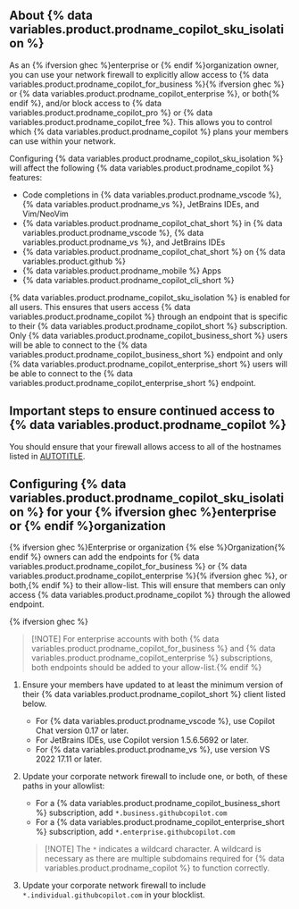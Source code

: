 ## About {% data variables.product.prodname_copilot_sku_isolation %}

As an {% ifversion ghec %}enterprise or {% endif %}organization owner, you can use your network firewall to explicitly allow access to {% data variables.product.prodname_copilot_for_business %}{% ifversion ghec %} or {% data variables.product.prodname_copilot_enterprise %}, or both{% endif %}, and/or block access to {% data variables.product.prodname_copilot_pro %} or {% data variables.product.prodname_copilot_free %}. This allows you to control which {% data variables.product.prodname_copilot %} plans your members can use within your network.

Configuring {% data variables.product.prodname_copilot_sku_isolation %} will affect the following {% data variables.product.prodname_copilot %} features:

* Code completions in {% data variables.product.prodname_vscode %}, {% data variables.product.prodname_vs %}, JetBrains IDEs, and Vim/NeoVim
* {% data variables.product.prodname_copilot_chat_short %} in {% data variables.product.prodname_vscode %}, {% data variables.product.prodname_vs %}, and JetBrains IDEs
* {% data variables.product.prodname_copilot_chat_short %} on {% data variables.product.github %}
* {% data variables.product.prodname_mobile %} Apps
* {% data variables.product.prodname_copilot_cli_short %}

{% data variables.product.prodname_copilot_sku_isolation %} is enabled for all users. This ensures that users access {% data variables.product.prodname_copilot %} through an endpoint that is specific to their {% data variables.product.prodname_copilot_short %} subscription. Only {% data variables.product.prodname_copilot_business_short %} users will be able to connect to the {% data variables.product.prodname_copilot_business_short %} endpoint and only {% data variables.product.prodname_copilot_enterprise_short %} users will be able to connect to the {% data variables.product.prodname_copilot_enterprise_short %} endpoint.

## Important steps to ensure continued access to {% data variables.product.prodname_copilot %}

You should ensure that your firewall allows access to all of the hostnames listed in [AUTOTITLE](/copilot/managing-copilot/managing-github-copilot-in-your-organization/configuring-your-proxy-server-or-firewall-for-copilot).

## Configuring {% data variables.product.prodname_copilot_sku_isolation %} for your {% ifversion ghec %}enterprise or {% endif %}organization

{% ifversion ghec %}Enterprise or organization {% else %}Organization{% endif %} owners can add the endpoints for {% data variables.product.prodname_copilot_for_business %} or {% data variables.product.prodname_copilot_enterprise %}{% ifversion ghec %}, or both,{% endif %} to their allow-list. This will ensure that members can only access {% data variables.product.prodname_copilot %} through the allowed endpoint.

{% ifversion ghec %}
> [!NOTE] For enterprise accounts with both {% data variables.product.prodname_copilot_for_business %} and {% data variables.product.prodname_copilot_enterprise %} subscriptions, both endpoints should be added to your allow-list.{% endif %}

1. Ensure your members have updated to at least the minimum version of their {% data variables.product.prodname_copilot_short %} client listed below.
    * For {% data variables.product.prodname_vscode %}, use Copilot Chat version 0.17 or later.
    * For JetBrains IDEs, use Copilot version 1.5.6.5692 or later.
    * For {% data variables.product.prodname_vs %}, use version VS 2022 17.11 or later.

1. Update your corporate network firewall to include one, or both, of these paths in your allowlist:
    * For a {% data variables.product.prodname_copilot_business_short %} subscription, add `*.business.githubcopilot.com`
    * For a {% data variables.product.prodname_copilot_enterprise_short %} subscription, add `*.enterprise.githubcopilot.com`

    > [!NOTE] The `*` indicates a wildcard character. A wildcard is necessary as there are multiple subdomains required for {% data variables.product.prodname_copilot %} to function correctly.

1. Update your corporate network firewall to include `*.individual.githubcopilot.com` in your blocklist.
